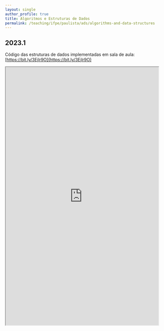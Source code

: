 ```yaml
---
layout: single
author_profile: true
title: Algoritmos e Estruturas de Dados
permalink: /teaching/ifpe/paulista/ads/algorithms-and-data-structures
---
```


## 2023.1

Código das estruturas de dados implementadas em sala de aula: [https://bit.ly/3Ejlr9O](https://bit.ly/3Ejlr9O)

<iframe src="https://docs.google.com/spreadsheets/d/e/2PACX-1vQ4K3l8hLGxHggVrGk8exzFx7JC3fI8Hyvyj1LwwrKQRC_HZiZTwyb2Lsh7XqGJ15D5YtuKXTZk6ENI/pubhtml?gid=0&amp;single=true&amp;widget=true&amp;headers=false" style="position: relative; width: 100%;" height="850"></iframe>
